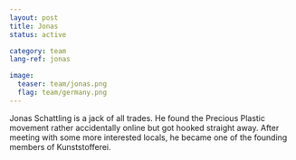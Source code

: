 ```yaml
---
layout: post
title: Jonas
status: active

category: team
lang-ref: jonas

image:
  teaser: team/jonas.png
  flag: team/germany.png
---
```


Jonas Schattling is a jack of all trades. He found the Precious Plastic movement rather accidentally online but got hooked straight away. After meeting with some more interested locals, he became one of the founding members of Kunststofferei.
